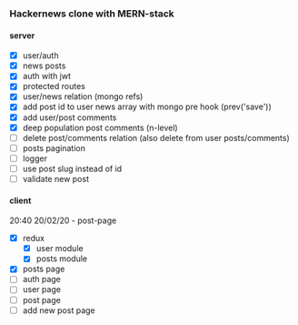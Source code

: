 ### Hackernews clone with MERN-stack

#### server

- [x] user/auth
- [x] news posts
- [x] auth with jwt
- [x] protected routes
- [x] user/news relation (mongo refs)
- [x] add post id to user news array with mongo pre hook (prev('save'))
- [x] add user/post comments
- [x] deep population post comments (n-level)
- [ ] delete post/comments relation (also delete from user posts/comments)
- [ ] posts pagination
- [ ] logger
- [ ] use post slug instead of id
- [ ] validate new post

#### client

20:40 20/02/20 - post-page

- [x] redux
  - [x] user module
  - [x] posts module
- [x] posts page
- [ ] auth page
- [ ] user page
- [ ] post page
- [ ] add new post page
